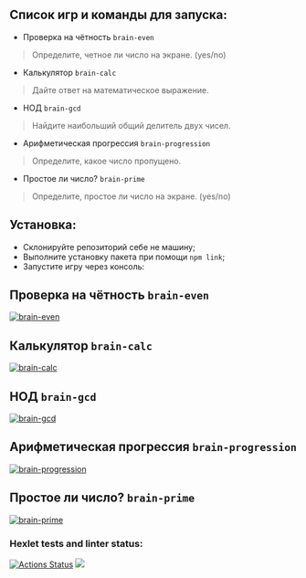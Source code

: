 ## Список игр и команды для запуска: 
* Проверка на чётность `brain-even`
> Определите, четное ли число на экране. (yes/no)
* Калькулятор `brain-calc`
> Дайте ответ на математическое выражение.
* НОД `brain-gcd`
> Найдите наибольший общий делитель двух чисел.
* Арифметическая прогрессия `brain-progression`
> Определите, какое число пропущено.
* Простое ли число? `brain-prime`
> Определите, простое ли число на экране. (yes/no)
## Установка: 
* Склонируйте репозиторий себе не машину;
* Выполните установку пакета при помощи `npm link`;
* Запустите игру через консоль:
## Проверка на чётность `brain-even`
<a href="https://imgbb.com/"><img src="https://i.ibb.co/Bn1b5Sq/85.png" alt="brain-even"></a>
## Калькулятор `brain-calc` 
<a href="https://imgbb.com/"><img src="https://i.ibb.co/9VGSmgJ/86.png" alt="brain-calc"></a>
## НОД `brain-gcd`
<a href="https://imgbb.com/"><img src="https://i.ibb.co/0fj6Cqz/87.png" alt="brain-gcd"></a>
## Арифметическая прогрессия `brain-progression`
<a href="https://imgbb.com/"><img src="https://i.ibb.co/7K89xk4/88.png" alt="brain-progression"></a>
## Простое ли число? `brain-prime`
<a href="https://imgbb.com/"><img src="https://i.ibb.co/sC7WzJP/89.png" alt="brain-prime"></a>



### Hexlet tests and linter status:
[![Actions Status](https://github.com/Mariya3067237/frontend-project-44/workflows/hexlet-check/badge.svg)](https://github.com/Mariya3067237/frontend-project-44/actions)
<a href="https://codeclimate.com/github/Mariya3067237/frontend-project-44/maintainability"><img src="https://api.codeclimate.com/v1/badges/86cc2601b61b88d8f820/maintainability" /></a>
